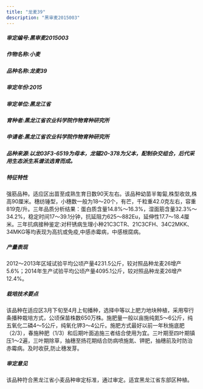 ```yaml
---
title: "龙麦39"
description: "黑审麦2015003"
---
```

##### 审定编号:黑审麦2015003

##### 作物名称:小麦

##### 品种名称:龙麦39

##### 审定年份:2015

##### 审定单位:黑龙江省

##### 育种者:黑龙江省农业科学院作物育种研究所

##### 申请者:黑龙江省农业科学院作物育种研究所

##### 品种来源:以龙03F3-6519为母本，龙辐20-378为父本，配制杂交组合，后代采用生态派生系谱法选育而成。

##### 特征特性
强筋品种。适应区出苗至成熟生育日数90天左右。该品种幼苗半匍匐,株型收敛,株高90厘米。穗纺锤型，小穗数一般为18～20个，有芒，千粒重42.0克左右，容重819克/升。三年品质分析结果：蛋白质含量14.8%～16.3%，湿面筋含量32.3%～34.2%，稳定时间17～39.1分钟，抗延阻力625～882Eu，延伸性17.7～18.4厘米。三年抗病接种鉴定:对秆锈病生理小种21C3CTR、21C3CFH、34C2MKK、34MKG等均表现为高抗或免疫,中感赤霉病，中感根腐病。

##### 产量表现
2012～2013年区域试验平均公顷产量4231.5公斤，较对照品种龙麦26增产5.6%；2014年生产试验平均公顷产量4095.1公斤，较对照品种龙麦26增产12.4%。

##### 栽培技术要点
该品种在适应区3月下旬至4月上旬播种，选择中等以上肥力地块种植，采用窄行条播种栽培方式，公顷保苗株数650万株。施肥量一般以亩施纯氮5～6公斤，纯五氧化二磷4～5公斤，纯氧化钾3～4公斤。施肥方式最好以前一年秋施底肥（2/3），春施种肥（1/3）和后期叶面追施三者结合使用为宜。三叶期至四叶期镇压1～2遍，三叶期除草，抽穗至扬花期结合防病喷施氮、钾肥，抽穗前及时防治赤霉病。及时收获,防止穗发芽。

##### 审定意见
该品种符合黑龙江省小麦品种审定标准，通过审定。适宜黑龙江省东部区种植。
